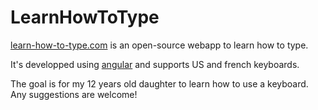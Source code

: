 # LearnHowToType

[learn-how-to-type.com](https://www.learn-how-to-type.com) is an open-source webapp to learn how to type.

It's developped using [angular](https://angular.dev/) and supports US and french keyboards.

The goal is for my 12 years old daughter to learn how to use a keyboard. Any suggestions are welcome!
